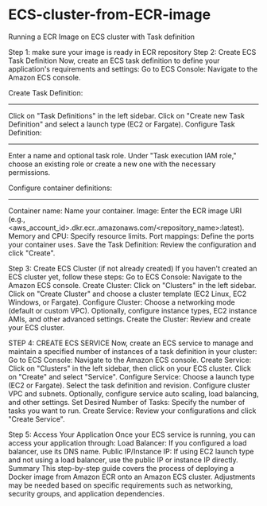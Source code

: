 # ECS-cluster-from-ECR-image
Running a ECR Image on ECS cluster with Task definition


Step 1: make sure your image is ready in ECR repository
Step 2: Create ECS Task Definition
Now, create an ECS task definition to define your application's requirements and settings:
Go to ECS Console: Navigate to the Amazon ECS console.

Create Task Definition:
***************************************

Click on "Task Definitions" in the left sidebar.
Click on "Create new Task Definition" and select a launch type (EC2 or Fargate).
Configure Task Definition:
*******************************************

Enter a name and optional task role.
Under "Task execution IAM role," choose an existing role or create a new one with the necessary permissions.

Configure container definitions:
*******************************************
Container name: Name your container.
Image: Enter the ECR image URI (e.g., <aws_account_id>.dkr.ecr.<region>.amazonaws.com/<repository_name>:latest).
Memory and CPU: Specify resource limits.
Port mappings: Define the ports your container uses.
Save the Task Definition: Review the configuration and click "Create".

Step 3: Create ECS Cluster (if not already created)
If you haven't created an ECS cluster yet, follow these steps:
Go to ECS Console: Navigate to the Amazon ECS console.
Create Cluster:
Click on "Clusters" in the left sidebar.
Click on "Create Cluster" and choose a cluster template (EC2 Linux, EC2 Windows, or Fargate).
Configure Cluster:
Choose a networking mode (default or custom VPC).
Optionally, configure instance types, EC2 instance AMIs, and other advanced settings.
Create the Cluster: Review and create your ECS cluster.

STEP 4: CREATE ECS SERVICE
Now, create an ECS service to manage and maintain a specified number of instances of a task definition in your cluster:
Go to ECS Console: Navigate to the Amazon ECS console.
Create Service:
Click on "Clusters" in the left sidebar, then click on your ECS cluster.
Click on "Create" and select "Service".
Configure Service:
Choose a launch type (EC2 or Fargate).
Select the task definition and revision.
Configure cluster VPC and subnets.
Optionally, configure service auto scaling, load balancing, and other settings.
Set Desired Number of Tasks: Specify the number of tasks you want to run.
Create Service: Review your configurations and click "Create Service".

Step 5: Access Your Application
Once your ECS service is running, you can access your application through:
Load Balancer: If you configured a load balancer, use its DNS name.
Public IP/Instance IP: If using EC2 launch type and not using a load balancer, use the public IP or instance IP directly.
Summary
This step-by-step guide covers the process of deploying a Docker image from Amazon ECR onto an Amazon ECS cluster. Adjustments may be needed based on specific requirements such as networking, security groups, and application dependencies.
